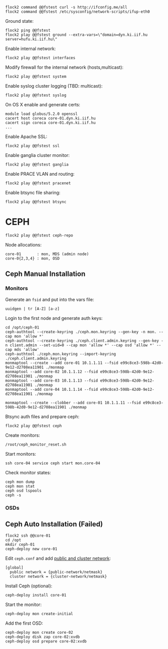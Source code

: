 
    flock2 command @@fstest curl -s http://ifconfig.me/all
    flock2 command @@fstest /etc/sysconfig/network-scripts/ifup-eth0

Ground state:

    flock2 ping @@fstest
    flock2 play @@fstest ground --extra-vars=\"domain=dyn.ki.iif.hu server=hufu.ki.iif.hu\"

Enable internal network:

    flock2 play @@fstest interfaces

Modify firewall for the internal network (hosts,multicast):

    flock2 play @@fstest system

Enable syslog cluster logging (TBD: multicast):

    flock2 play @@fstest syslog

On OS X enable and generate certs:

    module load globus/5.2.0 openssl
    cacert host coreca core-01.dyn.ki.iif.hu
    cacert sign coreca core-01.dyn.ki.iif.hu
    ...

Enable Apache SSL:

    flock2 play @@fstest ssl

Enable ganglia cluster monitor:

    flock2 play @@fstest ganglia

Enable PRACE VLAN and routing:

    flock2 play @@fstest pracenet 

Enable btsync file sharing:

    flock2 play @@fstest btsync

# CEPH

    flock2 play @@fstest ceph-repo

Node allocations:

    core-01       : mon, MDS (admin node)
    core-0{2,3,4} : mon, OSD

## Ceph Manual Installation

### Monitors

Generate an `fsid` and put into the vars file:

    uuidgen | tr [A-Z] [a-z]

Login to the first node and generate auth keys:

    cd /opt/ceph-01
    ceph-authtool --create-keyring ./ceph.mon.keyring --gen-key -n mon. --cap mon 'allow *'
    ceph-authtool --create-keyring ./ceph.client.admin.keyring --gen-key -n client.admin --set-uid=0 --cap mon 'allow *' --cap osd 'allow *' --cap mds 'allow'
    ceph-authtool ./ceph.mon.keyring --import-keyring ./ceph.client.admin.keyring
    monmaptool --create --add core-01 10.1.1.11 --fsid e99c8ce3-598b-42d0-9e12-d2708ea11901 ./monmap
    monmaptool --add core-02 10.1.1.12 --fsid e99c8ce3-598b-42d0-9e12-d2708ea11901 ./monmap
    monmaptool --add core-03 10.1.1.13 --fsid e99c8ce3-598b-42d0-9e12-d2708ea11901 ./monmap
    monmaptool --add core-04 10.1.1.14 --fsid e99c8ce3-598b-42d0-9e12-d2708ea11901 ./monmap

    monmaptool --create --clobber --add core-01 10.1.1.11 --fsid e99c8ce3-598b-42d0-9e12-d2708ea11901 ./monmap

Btsync auth files and prepare ceph:

    flock2 play @@fstest ceph

Create monitors:

    /root/ceph_monitor_reset.sh

Start monitors:

    ssh core-04 service ceph start mon.core-04

Check monitor states:

    ceph mon dump
    ceph mon stat
    ceph osd lspools
    ceph -s

### OSDs



## Ceph Auto Installation (Failed)

    flock2 ssh @@core-01
    cd /opt
    mkdir ceph-01
    ceph-deploy new core-01

Edit `ceph.conf` and add [public and cluster network](http://ceph.com/docs/master/rados/configuration/network-config-ref/):

    [global]
      public network = {public-network/netmask}
      cluster network = {cluster-network/netmask}

Install Ceph (optional):

    ceph-deploy install core-01

Start the monitor:

    ceph-deploy mon create-initial

Add the first OSD:

    ceph-deploy mon create core-02
    ceph-deploy disk zap core-02:xvdb
    ceph-deploy osd prepare core-02:xvdb
